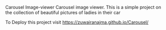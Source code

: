Carousel Image-viewer
Carousel image viewer. This is a simple project on the collection of beautiful pictures of ladies in their car

To Deploy this project visit
https://zuwairanajma.github.io/Carousel/
